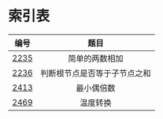 # 索引表

|  编号  |               题目               |
|:------:|:--------------------------------:|
|[2235](./2235.c)     | 简单的两数相加                 |
|[2236](./2236.c)     | 判断根节点是否等于子节点之和               |
|[2413](./2413.c)        |                          最小偶倍数        |
|[2469](./2469.c)     | 温度转换                                  |
